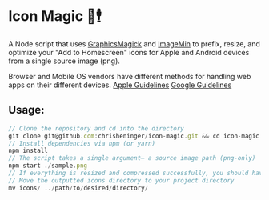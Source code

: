 # Icon Magic 📲🕴
A Node script that uses [GraphicsMagick](http://aheckmann.github.io/gm/docs.html) and [ImageMin](https://github.com/imagemin/imagemin) to prefix, resize, and optimize your "Add to Homescreen" icons for Apple and Android devices from a single source image (png).

Browser and Mobile OS vendors have different methods for handling web apps on their different devices. [Apple Guidelines](https://developer.apple.com/library/content/documentation/AppleApplications/Reference/SafariWebContent/ConfiguringWebApplications/ConfiguringWebApplications.html) [Google Guidelines](https://developers.google.com/web/fundamentals/design-and-ui/browser-customization/#provide_great_icons_tiles)

## Usage:
```js
// Clone the repository and cd into the directory
git clone git@github.com:chrisheninger/icon-magic.git && cd icon-magic
// Install dependencies via npm (or yarn)
npm install
// The script takes a single argument– a source image path (png-only)
npm start ./sample.png
// If everything is resized and compressed successfully, you should have an icons directory with all the prefixed, resized, and optimized images!
// Move the outputted icons directory to your project directory
mv icons/ ../path/to/desired/directory/
```
